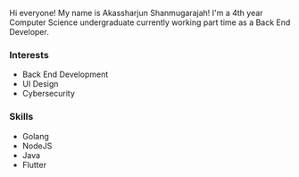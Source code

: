 <!--
**akassharjun/akassharjun** is a ✨ _special_ ✨ repository because its `README.md` (this file) appears on your GitHub profile.

Here are some ideas to get you started:



-->

Hi everyone! My name is Akassharjun Shanmugarajah! I'm a 4th year Computer Science undergraduate currently working part time as a Back End Developer.

### Interests 
- Back End Development
- UI Design
- Cybersecurity

### Skills
- Golang
- NodeJS
- Java
- Flutter
